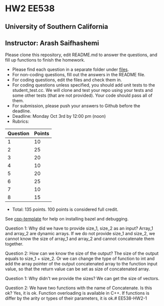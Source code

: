 
# HW2 EE538
## University of Southern California
## Instructor: Arash Saifhashemi

Please clone this repository, edit README.md to answer the questions, and fill up functions to finish the homework.

- Please find each question in a separate folder under [files](/files).
- For non-coding questions, fill out the answers in the README file.
- For coding questions, edit the files and check them in.
- For coding questions unless specified, you should add unit tests to the student_test.cc. We will clone and test your repo using your tests and some other tests (that are not provided). Your code should pass all of them.
- For submission, please push your answers to Github before the deadline.
- Deadline: Monday Oct 3rd by 12:00 pm (noon)
- Rubrics:
  
| Question | Points |
| -- | -- |
| 1  | 10 |
| 2  | 25 |
| 3  | 20 |
| 4  | 10 |
| 5  | 20 |
| 6  | 25 |
| 7  | 10 |
| 8  | 15 |

- Total: 135 points. 100 points is considered full credit.


See [cpp-template](https://github.com/ourarash/cpp-template) for help on installing bazel and debugging.


Question 1: Why did we have to provide size_1, size_2 as an input?
Array_1 and array_2 are dynamic arrays. If we do not provide size_1 and size_2, we cannot know the size of array_1 and array_2 and cannot concatenate them together.

Question 2: How can we know the size of the output?
The size of the output equals to size_1 + size_2. Or we can change the type of function to int and add the array pointer of the output concatenated array to the function input value, so that the return value can be set as size of concatenated array.

Question 1: Why didn't we provide the sizes?
We can get the size of vectors.

Question 2: We have two functions with the name of Concatenate. Is this ok?
Yes, it is ok. Function overloading is available in C++. If functions is differ by the arity or types of their parameters, it is ok.# EE538-HW2-1
